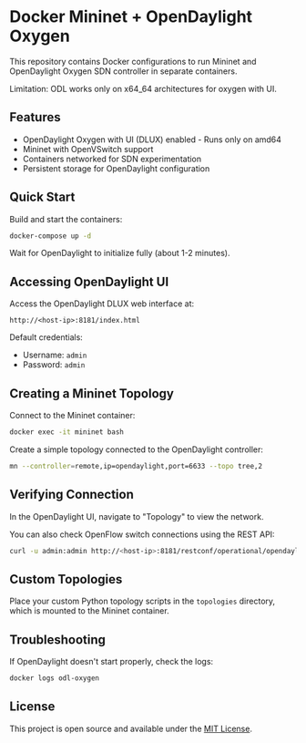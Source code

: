 # Docker Mininet + OpenDaylight Oxygen

This repository contains Docker configurations to run Mininet and OpenDaylight Oxygen SDN controller in separate containers.

Limitation: ODL works only on x64_64 architectures for oxygen with UI.

## Features

- OpenDaylight Oxygen with UI (DLUX) enabled - Runs only on amd64
- Mininet with OpenVSwitch support
- Containers networked for SDN experimentation
- Persistent storage for OpenDaylight configuration

## Quick Start

Build and start the containers:

```bash
docker-compose up -d
```

Wait for OpenDaylight to initialize fully (about 1-2 minutes).

## Accessing OpenDaylight UI

Access the OpenDaylight DLUX web interface at:

```
http://<host-ip>:8181/index.html
```

Default credentials:
- Username: `admin`
- Password: `admin`

## Creating a Mininet Topology

Connect to the Mininet container:

```bash
docker exec -it mininet bash
```

Create a simple topology connected to the OpenDaylight controller:

```bash
mn --controller=remote,ip=opendaylight,port=6633 --topo tree,2
```

## Verifying Connection

In the OpenDaylight UI, navigate to "Topology" to view the network.

You can also check OpenFlow switch connections using the REST API:

```bash
curl -u admin:admin http://<host-ip>:8181/restconf/operational/opendaylight-inventory:nodes/
```

## Custom Topologies

Place your custom Python topology scripts in the `topologies` directory, which is mounted to the Mininet container.

## Troubleshooting

If OpenDaylight doesn't start properly, check the logs:

```bash
docker logs odl-oxygen
```

## License

This project is open source and available under the [MIT License](LICENSE).
